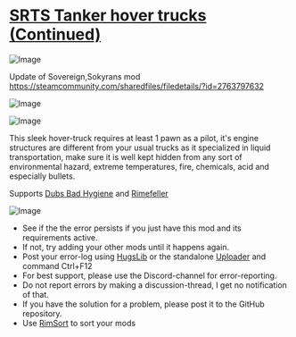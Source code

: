 # [SRTS Tanker hover trucks (Continued)]()

![Image](https://i.imgur.com/buuPQel.png)

Update of Sovereign,Sokyrans mod https://steamcommunity.com/sharedfiles/filedetails/?id=2763797632

![Image](https://i.imgur.com/pufA0kM.png)
	
![Image](https://i.imgur.com/Z4GOv8H.png)

This sleek hover-truck requires at least 1 pawn as a pilot, it's engine structures are different from your usual trucks as it specialized in liquid transportation, make sure it is well kept hidden from any sort of environmental hazard, extreme temperatures, fire, chemicals, acid and especially bullets.

Supports [Dubs Bad Hygiene](https://steamcommunity.com/sharedfiles/filedetails/?id=836308268) and [Rimefeller](https://steamcommunity.com/sharedfiles/filedetails/?id=1321849735)

![Image](https://i.imgur.com/PwoNOj4.png)



-  See if the the error persists if you just have this mod and its requirements active.
-  If not, try adding your other mods until it happens again.
-  Post your error-log using [HugsLib](https://steamcommunity.com/workshop/filedetails/?id=818773962) or the standalone [Uploader](https://steamcommunity.com/sharedfiles/filedetails/?id=2873415404) and command Ctrl+F12
-  For best support, please use the Discord-channel for error-reporting.
-  Do not report errors by making a discussion-thread, I get no notification of that.
-  If you have the solution for a problem, please post it to the GitHub repository.
-  Use [RimSort](https://github.com/RimSort/RimSort/releases/latest) to sort your mods


